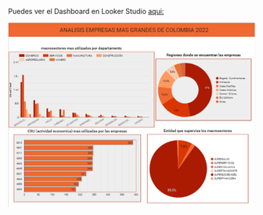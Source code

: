 Puedes ver el Dashboard en Looker Studio [aqui:](https://lookerstudio.google.com/s/hnkC1O1JAa0)

![Empresasmásgrandes](Informe_Empresas_mas_Grandes.jpg)

